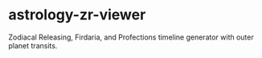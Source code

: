 # astrology-zr-viewer
Zodiacal Releasing, Firdaria, and Profections timeline generator with outer planet transits.

